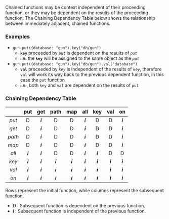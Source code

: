 

Chained functions may be context independent of their proceeding function, or they may be dependent on the results of the proceeding function.  The Chaining Dependency Table below shows the relationship between immediately adjacent, chained functions.  

### Examples
  - ```gun.put({database: "gun").key("db/gun")``` 
    - **```key```** proceeded by *```put```* is dependent on the results of *```put```*
    -  i.e. the **```key```** will be assigned to the same object as the *```put```*
  - ```gun.put({database: "gun").key("db/gun").val("database")``` 
    - **```val```** proceeded by *```key```* is independent of the results of *```key```*, therefore ```val``` will work its way back to the previous dependent function, in this case the ```put``` function
    - i.e., both ```key``` and ```val``` are dependent on the results of ```put```


### Chaining Dependency Table

|        |  put  |  get  |  path |  map  |  all  |  key  |  val  |  on   |
|:------:|:-----:|:-----:|:-----:|:-----:|:-----:|:-----:|:-----:|:-----:|
| *put*  |   D   |***i***|   D   |   D   |***i***|   D   |   D   |***i***|
| *get*  |   D   |***i***|   D   |   D   |***i***|   D   |   D   |***i***|
| *path* |   D   |***i***|   D   |   D   |***i***|   D   |   D   |***i***|
| *map*  |   D   |***i***|   D   |   D   |***i***|   D   |   D   |***i***|
| *all*  |***i***|***i***|   D   |   D   |***i***|***i***|   D   |   D   |
| *key*  |***i***|***i***|***i***|***i***|***i***|***i***|***i***|***i***|
| *val*  |***i***|***i***|***i***|***i***|***i***|***i***|***i***|***i***|
| *on*   |***i***|***i***|***i***|***i***|***i***|***i***|***i***|***i***|

Rows represent the initial function, while columns represent the subsequent function.
  - D : Subsequent function is dependent on the previous function.  
  - ***i*** : Subsequent function is independent of the previous function.  